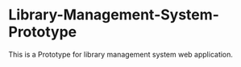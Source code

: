 # Library-Management-System-Prototype
This is a Prototype for library management system web application.
